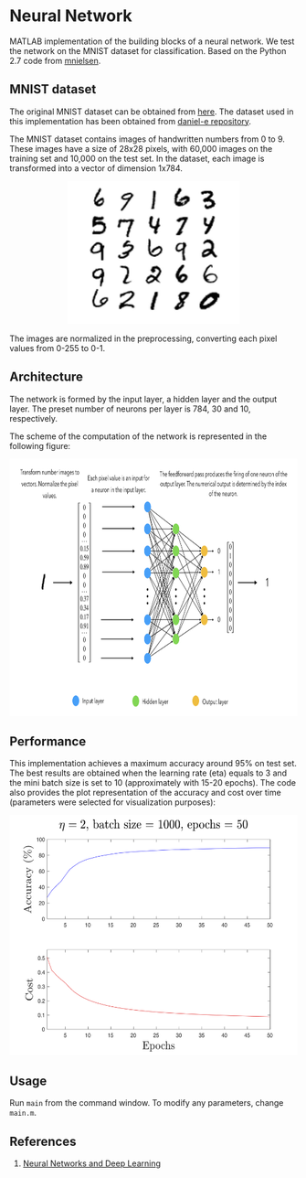 # Neural Network

MATLAB implementation of the building blocks of a neural network. We test the network on the MNIST dataset for classification. Based on the Python 2.7 code from [mnielsen](https://github.com/mnielsen/neural-networks-and-deep-learning).


## MNIST dataset
The original MNIST dataset can be obtained from [here](http://yann.lecun.com/exdb/mnist/).
The dataset used in this implementation has been obtained from [daniel-e repository](https://github.com/daniel-e/mnist_octave).

The MNIST dataset contains images of handwritten numbers from 0 to 9. These images have a size of 28x28 pixels, with 60,000 images on the training set and 10,000 on the test set. In the dataset, each image is transformed into a vector of dimension 1x784. 

<p align="center">
  <img width="300" height="250" src="images/digits.jpg">
</p>

The images are normalized in the preprocessing, converting each pixel values from 0-255 to 0-1.


## Architecture
The network is formed by the input layer, a hidden layer and the output layer. The preset number of neurons per layer is 784, 30 and 10, respectively. 

The scheme of the computation of the network is represented in the following figure:


<p align="center">
  <img width="800" height="450" src="images/architecture.jpg">
</p>


## Performance
This implementation achieves a maximum accuracy around 95% on test set. The best results are obtained when the learning rate (eta) equals to 3 and the mini batch size is set to 10 (approximately with 15-20 epochs). The code also provides the plot representation of the accuracy and cost over time (parameters were selected for visualization purposes):

<p align="center">
  <img width="560" height="420" src="images/plot.jpg">
</p>


## Usage

Run `main` from the command window. To modify any parameters, change `main.m`.


## References
1. [Neural Networks and Deep Learning](http://neuralnetworksanddeeplearning.com)
